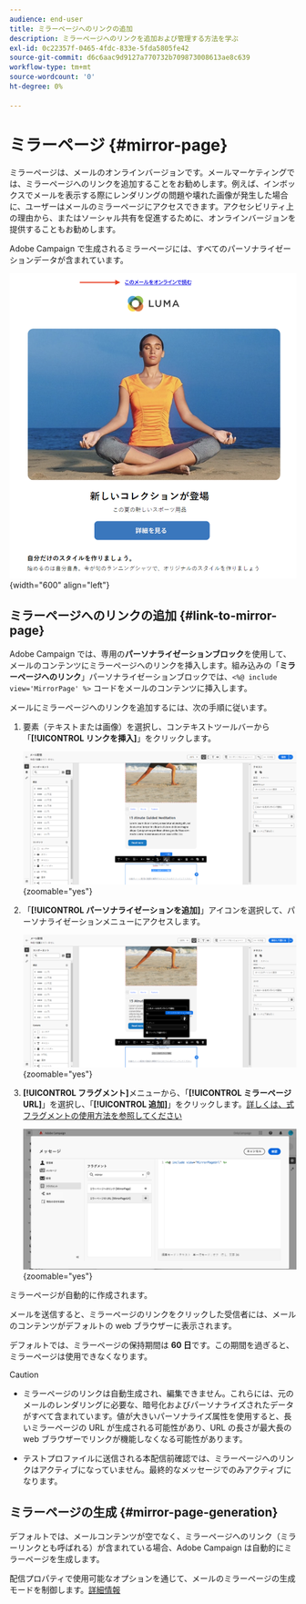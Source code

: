 ```yaml
---
audience: end-user
title: ミラーページへのリンクの追加
description: ミラーページへのリンクを追加および管理する方法を学ぶ
exl-id: 0c22357f-0465-4fdc-833e-5fda5805fe42
source-git-commit: d6c6aac9d9127a770732b709873008613ae8c639
workflow-type: tm+mt
source-wordcount: '0'
ht-degree: 0%

---
```


# ミラーページ {#mirror-page}

ミラーページは、メールのオンラインバージョンです。メールマーケティングでは、ミラーページへのリンクを追加することをお勧めします。例えば、インボックスでメールを表示する際にレンダリングの問題や壊れた画像が発生した場合に、ユーザーはメールのミラーページにアクセスできます。アクセシビリティ上の理由から、またはソーシャル共有を促進するために、オンラインバージョンを提供することもお勧めします。

Adobe Campaign で生成されるミラーページには、すべてのパーソナライゼーションデータが含まれています。

![メール内のミラーリンクの例](assets/mirror-page-link.png){width="600" align="left"}

## ミラーページへのリンクの追加 {#link-to-mirror-page}

Adobe Campaign では、専用の&#x200B;**パーソナライゼーションブロック**&#x200B;を使用して、メールのコンテンツにミラーページへのリンクを挿入します。組み込みの「**ミラーページへのリンク**」パーソナライゼーションブロックでは、`<%@ include view='MirrorPage' %>` コードをメールのコンテンツに挿入します。

メールにミラーページへのリンクを追加するには、次の手順に従います。

1. 要素（テキストまたは画像）を選択し、コンテキストツールバーから「**[!UICONTROL リンクを挿入]**」をクリックします。

   ![「リンクを挿入」オプションを示すコンテキストツールバー](assets/message-tracking-mirror-page.png){zoomable="yes"}

1. 「**[!UICONTROL パーソナライゼーションを追加]**」アイコンを選択して、パーソナライゼーションメニューにアクセスします。

   ![Adobe Campaign のパーソナライゼーションメニュー](assets/message-tracking-mirror-page_2.png){zoomable="yes"}

1. **[!UICONTROL フラグメント]**&#x200B;メニューから、「**[!UICONTROL ミラーページ URL]**」を選択し、「**[!UICONTROL 追加]**」をクリックします。[詳しくは、式フラグメントの使用方法を参照してください](../content/use-expression-fragments.md)

   ![フラグメントメニューのミラーページ URL オプション](assets/message-tracking-mirror-page_3.png){zoomable="yes"}

ミラーページが自動的に作成されます。

メールを送信すると、ミラーページのリンクをクリックした受信者には、メールのコンテンツがデフォルトの web ブラウザーに表示されます。

デフォルトでは、ミラーページの保持期間は **60 日**&#x200B;です。この期間を過ぎると、ミラーページは使用できなくなります。

>[!CAUTION]
>
>* ミラーページのリンクは自動生成され、編集できません。これらには、元のメールのレンダリングに必要な、暗号化およびパーソナライズされたデータがすべて含まれています。値が大きいパーソナライズ属性を使用すると、長いミラーページの URL が生成される可能性があり、URL の長さが最大長の web ブラウザーでリンクが機能しなくなる可能性があります。
>
>* テストプロファイルに送信される本配信前確認では、ミラーページへのリンクはアクティブになっていません。最終的なメッセージでのみアクティブになります。

## ミラーページの生成 {#mirror-page-generation}

デフォルトでは、メールコンテンツが空でなく、ミラーページへのリンク（ミラーリンクとも呼ばれる）が含まれている場合、Adobe Campaign は自動的にミラーページを生成します。

配信プロパティで使用可能なオプションを通じて、メールのミラーページの生成モードを制御します。[詳細情報](../advanced-settings/delivery-settings.md#mirror)